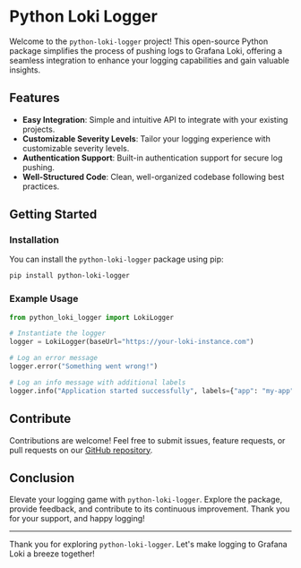 # Python Loki Logger

Welcome to the `python-loki-logger` project! This open-source Python package simplifies the process of pushing logs to Grafana Loki, offering a seamless integration to enhance your logging capabilities and gain valuable insights.

## Features

- **Easy Integration**: Simple and intuitive API to integrate with your existing projects.
- **Customizable Severity Levels**: Tailor your logging experience with customizable severity levels.
- **Authentication Support**: Built-in authentication support for secure log pushing.
- **Well-Structured Code**: Clean, well-organized codebase following best practices.

## Getting Started

### Installation

You can install the `python-loki-logger` package using pip:

```bash
pip install python-loki-logger
```

### Example Usage

```python
from python_loki_logger import LokiLogger

# Instantiate the logger
logger = LokiLogger(baseUrl="https://your-loki-instance.com")

# Log an error message
logger.error("Something went wrong!")

# Log an info message with additional labels
logger.info("Application started successfully", labels={"app": "my-app"})
```

## Contribute

Contributions are welcome! Feel free to submit issues, feature requests, or pull requests on our [GitHub repository](https://github.com/your-repo/python-loki-logger).

## Conclusion

Elevate your logging game with `python-loki-logger`. Explore the package, provide feedback, and contribute to its continuous improvement. Thank you for your support, and happy logging!

---

Thank you for exploring `python-loki-logger`. Let's make logging to Grafana Loki a breeze together!
